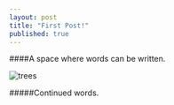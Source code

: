 ```yaml
---
layout: post
title: "First Post!"
published: true
---
```


####A space where words can be written.

![trees](http://www.ecologistblog.com/wp-content/uploads/2013/09/trees.jpg)

#####Continued words. 


